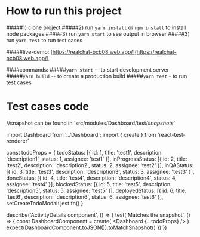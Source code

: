 # How to run this project


#####1) clone project
#####2) run `yarn install` or `npm install` to install node packages
#####3) run `yarn start` to see output in browser
#####3) run `yarn test` to run test cases


#####live-demo: [https://realchat-bcb08.web.app/](https://realchat-bcb08.web.app/)

####commands:
#####`yarn start`  -- to start  development server
#####`yarn build` -- to create a production build
#####`yarn test` - to run test cases

# Test cases code 


//snapshot can be found in 'src/modules/Dashboard/test/_snapshots_'

import Dashboard from '../Dashboard';
import { create } from 'react-test-renderer'

const todoProps = {
  todoStatus: [{ id: 1, title: 'test1', description: 'description1', status: 1, assignee: 'test1' }],
  inProgressStatus: [{ id: 2, title: 'test2', description: 'description2', status: 2, assignee: 'test2' }],
  inQAStatus: [{ id: 3, title: 'test3', description: 'description3', status: 3, assignee: 'test3' }],
  doneStatus: [{ id: 4, title: 'test4', description: 'description4', status: 4, assignee: 'test4' }],
  blockedStatus: [{ id: 5, title: 'test5', description: 'description5', status: 5, assignee: 'test5' }],
  deployedStatus: [{ id: 6, title: 'test6', description: 'description6', status: 6, assignee: 'test6' }],
  setCreateTodoModal: jest.fn()
}


describe('ActivityDetails component', () => {
  test('Matches the snapshot', () => {
    const DashboardComponent = create(
      <Dashboard {...todoProps} />
    )
    expect(DashboardComponent.toJSON()).toMatchSnapshot()
  })
})



 

